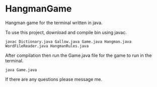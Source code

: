 # HangmanGame
Hangman game for the terminal written in java.

To use this project, download and compile bin using javac.
```
javac Dictionary.java Gallow.java Game.java Hangman.java WordFileReader.java HangmanRules.java
```

After compilation then run the Game.java file for the game to run in the terminal.

```
java Game.java
```

If there are any questions please message me.
